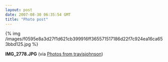 ```yaml
---
layout: post
date: 2007-08-30 06:35:54 GMT
title: "Photo post"
---
```

{% img /images/f0595e8a3d27f1d621cb399916ff365571517186d22f7c924ea16ca653bbd125.jpg %}

<b>IMG_2778.JPG</b> (via <a href="http://www.flickr.com/photos/travisjohnson/1272945523/">Photos from travisjohnson</a>)